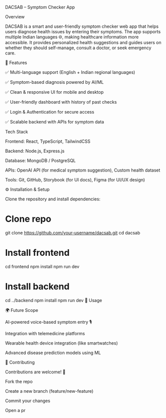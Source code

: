  DACSAB – Symptom Checker App

 Overview

DACSAB is a smart and user-friendly symptom checker web app that helps users diagnose health issues by entering their symptoms.
The app supports multiple Indian languages 🌐, making healthcare information more accessible.
It provides personalized health suggestions and guides users on whether they should self-manage, consult a doctor, or seek emergency care.


🚀 Features

✅ Multi-language support (English + Indian regional languages)

✅ Symptom-based diagnosis powered by AI/ML

✅ Clean & responsive UI for mobile and desktop

✅ User-friendly dashboard with history of past checks

✅ Login & Authentication for secure access

✅ Scalable backend with APIs for symptom data


 Tech Stack

Frontend: React, TypeScript, TailwindCSS

Backend: Node.js, Express.js

Database: MongoDB / PostgreSQL

APIs: OpenAI API (for medical symptom suggestion), Custom health dataset

Tools: Git, GitHub, Storybook (for UI docs), Figma (for UI/UX design)



⚙️ Installation & Setup

Clone the repository and install dependencies:

# Clone repo
git clone https://github.com/your-username/dacsab.git
cd dacsab

# Install frontend
cd frontend
npm install
npm run dev

# Install backend
cd ../backend
npm install
npm run dev 
🎯 Usage


🌍 Future Scope

AI-powered voice-based symptom entry 🎙️

Integration with telemedicine platforms

Wearable health device integration (like smartwatches)

Advanced disease prediction models using ML


🤝 Contributing

Contributions are welcome! 🎉

Fork the repo

Create a new branch (feature/new-feature)

Commit your changes

Open a pr


